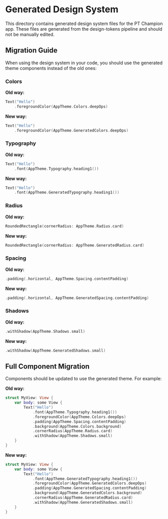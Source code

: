 # Generated Design System

This directory contains generated design system files for the PT Champion app. These files are generated from the design-tokens pipeline and should not be manually edited.

## Migration Guide

When using the design system in your code, you should use the generated theme components instead of the old ones:

### Colors

**Old way:**
```swift
Text("Hello")
    .foregroundColor(AppTheme.Colors.deepOps)
```

**New way:**
```swift
Text("Hello")
    .foregroundColor(AppTheme.GeneratedColors.deepOps)
```

### Typography

**Old way:**
```swift
Text("Hello")
    .font(AppTheme.Typography.heading1())
```

**New way:**
```swift
Text("Hello")
    .font(AppTheme.GeneratedTypography.heading1())
```

### Radius

**Old way:**
```swift
RoundedRectangle(cornerRadius: AppTheme.Radius.card)
```

**New way:**
```swift
RoundedRectangle(cornerRadius: AppTheme.GeneratedRadius.card)
```

### Spacing

**Old way:**
```swift
.padding(.horizontal, AppTheme.Spacing.contentPadding)
```

**New way:**
```swift
.padding(.horizontal, AppTheme.GeneratedSpacing.contentPadding)
```

### Shadows

**Old way:**
```swift
.withShadow(AppTheme.Shadows.small)
```

**New way:**
```swift
.withShadow(AppTheme.GeneratedShadows.small)
```

## Full Component Migration

Components should be updated to use the generated theme. For example:

**Old way:**
```swift
struct MyView: View {
    var body: some View {
        Text("Hello")
            .font(AppTheme.Typography.heading1())
            .foregroundColor(AppTheme.Colors.deepOps)
            .padding(AppTheme.Spacing.contentPadding)
            .background(AppTheme.Colors.background)
            .cornerRadius(AppTheme.Radius.card)
            .withShadow(AppTheme.Shadows.small)
    }
}
```

**New way:**
```swift
struct MyView: View {
    var body: some View {
        Text("Hello")
            .font(AppTheme.GeneratedTypography.heading1())
            .foregroundColor(AppTheme.GeneratedColors.deepOps)
            .padding(AppTheme.GeneratedSpacing.contentPadding)
            .background(AppTheme.GeneratedColors.background)
            .cornerRadius(AppTheme.GeneratedRadius.card)
            .withShadow(AppTheme.GeneratedShadows.small)
    }
}
``` 
